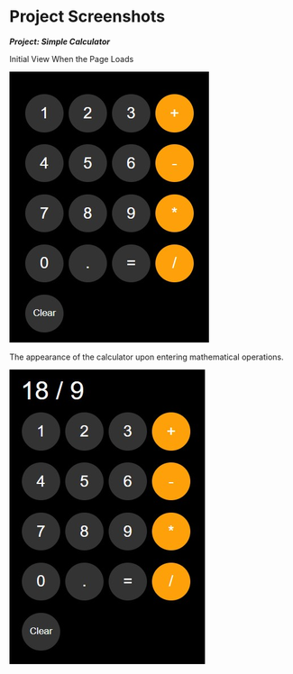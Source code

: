 # Project Screenshots

***Project: Simple Calculator***

Initial View When the Page Loads

![calculator](screenshots/calculator.jpg)

The appearance of the calculator upon entering mathematical operations.

![calculator-with-output](screenshots/calculator-with-output.jpg)

